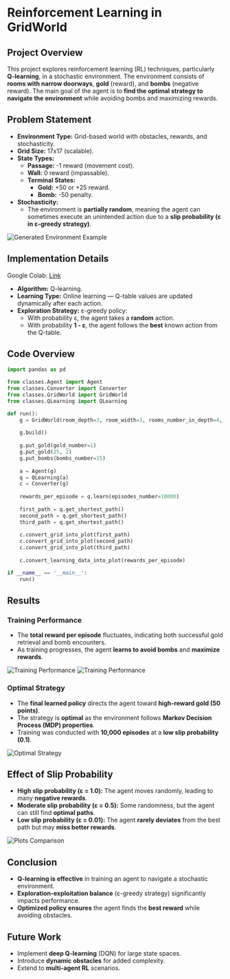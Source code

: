 # Reinforcement Learning in GridWorld

## Project Overview

This project explores reinforcement learning (RL) techniques, particularly **Q-learning**, in a stochastic environment. The environment consists of **rooms with narrow doorways**, **gold** (reward), and **bombs** (negative reward). The main goal of the agent is to **find the optimal strategy to navigate the environment** while avoiding bombs and maximizing rewards.

## Problem Statement

- **Environment Type:** Grid-based world with obstacles, rewards, and stochasticity.
- **Grid Size:** 17x17 (scalable).
- **State Types:**
  - **Passage:** -1 reward (movement cost).
  - **Wall:** 0 reward (impassable).
  - **Terminal States:**
    - **Gold:** +50 or +25 reward.
    - **Bomb:** -50 penalty.
- **Stochasticity:**
  - The environment is **partially random**, meaning the agent can sometimes execute an unintended action due to a **slip probability (ε in ε-greedy strategy)**.

![Generated Environment Example](/images/grid1.png)

## Implementation Details

Google Colab: [Link](https://colab.research.google.com/drive/13ttsI_p37HaKKweeJGrOAQzZ0ZrZuPRU?usp=sharing)

- **Algorithm:** Q-learning.
- **Learning Type:** Online learning — Q-table values are updated dynamically after each action.
- **Exploration Strategy:** ε-greedy policy:
  - With probability ε, the agent takes a **random** action.
  - With probability **1 - ε**, the agent follows the **best** known action from the Q-table.

## Code Overview

```python
import pandas as pd

from classes.Agent import Agent
from classes.Converter import Converter
from classes.GridWorld import GridWorld
from classes.QLearning import QLearning

def run():
    g = GridWorld(room_depth=3, room_width=3, rooms_number_in_depth=4, rooms_number_in_width=4)
    
    g.build()
    
    g.put_gold(gold_number=1)
    g.put_gold(25, 2)
    g.put_bombs(bombs_number=15)
    
    a = Agent(g)
    q = QLearning(a)
    c = Converter(g)
    
    rewards_per_episode = q.learn(episodes_number=10000)
    
    first_path = q.get_shortest_path()
    second_path = q.get_shortest_path()
    third_path = q.get_shortest_path()
    
    c.convert_grid_into_plot(first_path)
    c.convert_grid_into_plot(second_path)
    c.convert_grid_into_plot(third_path)
    
    c.convert_learning_data_into_plot(rewards_per_episode)

if __name__ == '__main__':
    run()
```

## Results

### Training Performance

- The **total reward per episode** fluctuates, indicating both successful gold retrieval and bomb encounters.
- As training progresses, the agent **learns to avoid bombs** and **maximize rewards**.

![Training Performance](/images/graph1.png)
![Training Performance](/images/grid2.png)

### Optimal Strategy

- The **final learned policy** directs the agent toward **high-reward gold (50 points)**.
- The strategy is **optimal** as the environment follows **Markov Decision Process (MDP) properties**.
- Training was conducted with **10,000 episodes** at a **low slip probability (0.1)**.

![Optimal Strategy](/images/grid3.png)

## Effect of Slip Probability

- **High slip probability (ε = 1.0):** The agent moves randomly, leading to many **negative rewards**.
- **Moderate slip probability (ε = 0.5):** Some randomness, but the agent can still find **optimal paths**.
- **Low slip probability (ε = 0.01):** The agent **rarely deviates** from the best path but may **miss better rewards**.

![Plots Comparison](/images/general.png)

## Conclusion

- **Q-learning is effective** in training an agent to navigate a stochastic environment.
- **Exploration-exploitation balance** (ε-greedy strategy) significantly impacts performance.
- **Optimized policy ensures** the agent finds the **best reward** while avoiding obstacles.

## Future Work

- Implement **deep Q-learning** (DQN) for large state spaces.
- Introduce **dynamic obstacles** for added complexity.
- Extend to **multi-agent RL** scenarios.
